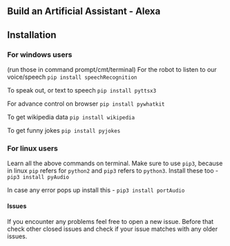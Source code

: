 
## Build an Artificial Assistant - Alexa

## Installation
### For windows users
(run those in command prompt/cmt/terminal)
For the robot to listen to our voice/speech
`pip install speechRecognition`

To speak out, or text to speech
`pip install pyttsx3`

For advance control on browser
`pip install pywhatkit`

To get wikipedia data
`pip install wikipedia`

To get funny jokes
`pip install pyjokes`

### For linux users
Learn all the above commands on terminal. Make sure to use `pip3`, because in linux `pip` refers for `python2` and `pip3` refers to `python3`.
Install these too - 
`pip3 install pyAudio`

In case any error pops up install this -
`pip3 install portAudio`

#### Issues
If you encounter any problems feel free to open a new issue. Before that check other closed issues and check if your issue matches with any older issues.
